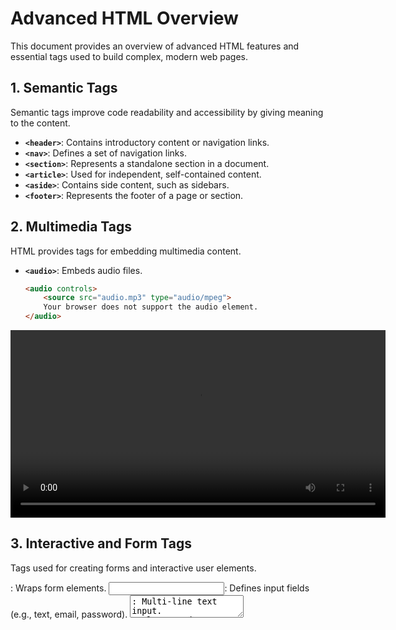 # Advanced HTML Overview

This document provides an overview of advanced HTML features and essential tags used to build complex, modern web pages.

## 1. Semantic Tags
Semantic tags improve code readability and accessibility by giving meaning to the content.

- **`<header>`**: Contains introductory content or navigation links.
- **`<nav>`**: Defines a set of navigation links.
- **`<section>`**: Represents a standalone section in a document.
- **`<article>`**: Used for independent, self-contained content.
- **`<aside>`**: Contains side content, such as sidebars.
- **`<footer>`**: Represents the footer of a page or section.

## 2. Multimedia Tags
HTML provides tags for embedding multimedia content.

- **`<audio>`**: Embeds audio files.
  ```html
  <audio controls>
      <source src="audio.mp3" type="audio/mpeg">
      Your browser does not support the audio element.
  </audio>


<video width="600" controls>
    <source src="video.mp4" type="video/mp4">
    Your browser does not support the video tag.
</video>

## 3. Interactive and Form Tags
Tags used for creating forms and interactive user elements.

<form>: Wraps form elements.
<input>: Defines input fields (e.g., text, email, password).
<textarea>: Multi-line text input.
<select> and <option>: Creates dropdown lists.

    <form action="/submit" method="post">
        <label for="name">Name:</label>
        <input type="text" id="name" name="name">
        <button type="submit">Submit</button>
    </form>

## 4. Advanced Content Tags
For complex and dynamic content structures.

    <template>: Stores HTML fragments that are not rendered until activated.

        <template id="cardTemplate">
            <div class="card">
                <h3>Card Title</h3>
                <p>Card description...</p>
            </div>
        </template>
             
## 6. Script and Style Tags
These tags are used for adding CSS and JavaScript.

    <script>: Embeds or links JavaScript.

    <script>
      console.log('Embedded JavaScript code');
    </script>


    <script>
        console.log('Embedded JavaScript code');
    </script>

## 7. Graphics and Drawing Tags
Tags used for creating visual elements on a webpage.

<canvas>: Used to draw graphics via JavaScript.
    <canvas id="myCanvas" width="200" height="100"></canvas>

    <svg width="100" height="100">
    <circle cx="50" cy="50" r="40" stroke="black" stroke-width="3" fill="red" />
    </svg>

## .Conclusion  
    Advanced HTML tags allow developers to create structured, dynamic, and SEO-friendly web pages. Using semantic tags, multimedia elements, and integration of CSS/JavaScript enhances both the functionality and user experience of web applications.  